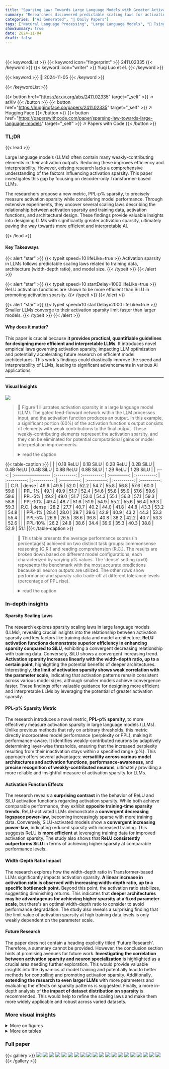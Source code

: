```yaml
---
title: "Sparsing Law: Towards Large Language Models with Greater Activation Sparsity"
summary: "Researchers discovered predictable scaling laws for activation sparsity in LLMs, showing how data, architecture, and model size influence sparsity, paving the way for more efficient and interpretable ..."
categories: ["AI Generated", "🤗 Daily Papers"]
tags: ["Natural Language Processing", "Large Language Models", "🏢 Tsinghua University",]
showSummary: true
date: 2024-11-04
draft: false
---
```


<br>

{{< keywordList >}}
{{< keyword icon="fingerprint" >}} 2411.02335 {{< /keyword >}}
{{< keyword icon="writer" >}} Yuqi Luo et el. {{< /keyword >}}
 
{{< keyword >}} 🤗 2024-11-05 {{< /keyword >}}
 
{{< /keywordList >}}

{{< button href="https://arxiv.org/abs/2411.02335" target="_self" >}}
↗ arXiv
{{< /button >}}
{{< button href="https://huggingface.co/papers/2411.02335" target="_self" >}}
↗ Hugging Face
{{< /button >}}
{{< button href="https://paperswithcode.com/paper/sparsing-law-towards-large-language-models" target="_self" >}}
↗ Papers with Code
{{< /button >}}


### TL;DR


{{< lead >}}

Large language models (LLMs) often contain many weakly-contributing elements in their activation outputs.  Reducing these improves efficiency and interpretability. However, existing research lacks a comprehensive understanding of the factors influencing activation sparsity. This paper investigates this gap by focusing on decoder-only Transformer-based LLMs.



The researchers propose a new metric, PPL-p% sparsity, to precisely measure activation sparsity while considering model performance.  Through extensive experiments, they uncover several scaling laws describing the relationship between activation sparsity and training data, activation functions, and architectural design. These findings provide valuable insights into designing LLMs with significantly greater activation sparsity, ultimately paving the way towards more efficient and interpretable AI.

{{< /lead >}}


#### Key Takeaways

{{< alert "star" >}}
{{< typeit speed=10 lifeLike=true >}} Activation sparsity in LLMs follows predictable scaling laws related to training data, architecture (width-depth ratio), and model size. {{< /typeit >}}
{{< /alert >}}

{{< alert "star" >}}
{{< typeit speed=10 startDelay=1000 lifeLike=true >}} ReLU activation functions are shown to be more efficient than SiLU in promoting activation sparsity. {{< /typeit >}}
{{< /alert >}}

{{< alert "star" >}}
{{< typeit speed=10 startDelay=2000 lifeLike=true >}} Smaller LLMs converge to their activation sparsity limit faster than larger models. {{< /typeit >}}
{{< /alert >}}

#### Why does it matter?
This paper is crucial because **it provides practical, quantifiable guidelines for designing more efficient and interpretable LLMs**.  It introduces novel empirical laws governing activation sparsity, impacting LLM optimization and potentially accelerating future research on efficient model architectures. This work's findings could drastically improve the speed and interpretability of LLMs, leading to significant advancements in various AI applications.

------
#### Visual Insights



![](https://arxiv.org/html/2411.02335/x1.png)

> 🔼 Figure 1 illustrates activation sparsity in a large language model (LLM).  The gated feed-forward network within the LLM processes input, and the activation function produces an output. In this example, a significant portion (60%) of the activation function's output consists of elements with weak contributions to the final output. These weakly-contributing elements represent the activation sparsity, and they can be eliminated for potential computational gains or model interpretation improvements.
> <details>
> <summary>read the caption</summary>
> Figure 1: A typical case of activation sparsity (with a sparsity ratio of 60%) in a gated feed-forward network of LLMs, where considerable elements weakly contribute to the outputs within the activation scores.
> </details>





{{< table-caption >}}
|       |       | 0.1B ReLU | 0.1B SiLU | 0.2B ReLU | 0.2B SiLU | 0.4B ReLU | 0.4B SiLU | 0.8B ReLU | 0.8B SiLU | 1.2B ReLU | 1.2B SiLU |
| :---: | :------------------ | :----------: | :----------: | :----------: | :----------: | :----------: | :----------: | :----------: | :----------: | :----------: | :----------: |
| C.R. | dense              |     49.6     |     49.5     |     52.0     |     52.2     |     54.7     |     55.8     |     56.8     |     57.6     |     60.0     |     59.6     |
|       | PPL-1%             |     49.1     |     49.9     |     51.7     |     52.4     |     54.6     |     55.8     |     55.9     |     57.6     |     59.6     |     59.6     |
|       | PPL-5%             |     49.2     |     49.0     |     51.7     |     52.0     |     54.3     |     55.1     |     56.3     |     57.1     |     59.3     |     58.8     |
|       | PPL-10%            |     49.4     |     48.7     |     51.6     |     51.9     |     54.9     |     55.2     |     55.6     |     56.4     |     59.3     |     59.3     |
| R.C. | dense              |     28.2     |     27.7     |     40.7     |     40.2     |     44.0     |     41.8     |     44.8     |     43.3     |     53.2     |     54.8     |
|       | PPL-1%             |     28.4     |     28.0     |     39.7     |     39.6     |     42.9     |     40.9     |     43.2     |     44.3     |     53.3     |     55.4     |
|       | PPL-5%             |     26.9     |     26.5     |     38.6     |     36.8     |     40.8     |     38.2     |     42.2     |     40.7     |     53.3     |     52.6     |
|       | PPL-10%            |     26.2     |     24.8     |     38.6     |     34.4     |     39.9     |     35.3     |     40.3     |     38.8     |     52.9     |     51.1     |{{< /table-caption >}}

> 🔼 This table presents the average performance scores (in percentages) achieved on two distinct task groups: commonsense reasoning (C.R.) and reading comprehension (R.C.).  The results are broken down based on different model configurations, each characterized by varying p% values.  The 'dense' setting (p=0) represents the benchmark with the most accurate predictions because all neuron outputs are utilized.  The other rows show performance and sparsity ratio trade-off at different tolerance levels (percentage of PPL rise).
> <details>
> <summary>read the caption</summary>
> Table 1: The average evaluation scores (%) on two task groups, where C.R. refers to commonsense reasoning and R.C. refers to reading comprehension. The second column represents settings with different p%percent𝑝p\%italic_p % values, with “dense” indicating the most accurate case where p=0𝑝0p=0italic_p = 0.
> </details>





### In-depth insights


#### Sparsity Scaling Laws
The research explores sparsity scaling laws in large language models (LLMs), revealing crucial insights into the relationship between activation sparsity and key factors like training data and model architecture.  **ReLU activation functions demonstrate superior efficiency in enhancing sparsity compared to SiLU**, exhibiting a convergent decreasing relationship with training data. Conversely, SiLU shows a convergent increasing trend.  **Activation sparsity increases linearly with the width-depth ratio, up to a certain point**, highlighting the potential benefits of deeper architectures.  Interestingly,  **the limit of activation sparsity shows weak correlation with the parameter scale**, indicating that activation patterns remain consistent across various model sizes, although smaller models achieve convergence faster.  These findings offer valuable guidance for designing more efficient and interpretable LLMs by leveraging the potential of greater activation sparsity.

#### PPL-p% Sparsity Metric
The research introduces a novel metric, **PPL-p% sparsity**, to more effectively measure activation sparsity in large language models (LLMs). Unlike previous methods that rely on arbitrary thresholds, this metric directly incorporates model performance (perplexity or PPL), making it performance-aware.  It identifies weakly-contributed neurons by adaptively determining layer-wise thresholds, ensuring that the increased perplexity resulting from their inactivation stays within a specified range (p%). This approach offers several advantages: **versatility across various model architectures and activation functions**, **performance-awareness**, and **precise recognition of weakly-contributed neurons**, ultimately providing a more reliable and insightful measure of activation sparsity for LLMs.

#### Activation Function Effects
The research reveals a **surprising contrast** in the behavior of ReLU and SiLU activation functions regarding activation sparsity. While both achieve comparable performance, they exhibit **opposite training-time sparsity trends.**  ReLU-activated LLMs demonstrate a **convergent decreasing logspace power-law**, becoming increasingly sparse with more training data. Conversely, SiLU-activated models show a **convergent increasing power-law**, indicating reduced sparsity with increased training. This suggests ReLU is **more efficient** at leveraging training data for improved activation sparsity.  The study also shows that **ReLU consistently outperforms SiLU** in terms of achieving higher sparsity at comparable performance levels.

#### Width-Depth Ratio Impact
The research explores how the width-depth ratio in Transformer-based LLMs significantly impacts activation sparsity.  **A linear increase in activation ratio is observed with increasing width-depth ratio, up to a specific bottleneck point.** Beyond this point, the activation ratio stabilizes, suggesting diminishing returns.  This indicates that **deeper architectures may be advantageous for achieving higher sparsity at a fixed parameter scale**, but there's an optimal width-depth ratio to consider to avoid performance degradation. The study also reveals a surprising finding that the limit value of activation sparsity at high training data levels is only weakly dependent on the parameter scale.

#### Future Research
The paper does not contain a heading explicitly titled 'Future Research'.  Therefore, a summary cannot be provided.  However, the conclusion section hints at promising avenues for future work.  **Investigating the correlation between activation sparsity and neuron specialization** is highlighted as a crucial area needing further exploration.  This would provide valuable insights into the dynamics of model training and potentially lead to better methods for controlling and promoting activation sparsity.  Additionally, **extending the research to even larger LLMs** with more parameters and evaluating the effects on sparsity patterns is suggested.  Finally, a more in-depth analysis of **the impact of dataset distribution on sparsity** is recommended.  This would help to refine the scaling laws and make them more widely applicable and robust across varied datasets.


### More visual insights

<details>
<summary>More on figures
</summary>


![](https://arxiv.org/html/2411.02335/x2.png)

> 🔼 This figure illustrates the Pareto curves that show the trade-off between activation sparsity and model perplexity (PPL) for different models.  The 0.1B parameter MoE (Mixture-of-Experts) model is shown with varying numbers of experts (16, 30, and 60), while the vanilla 0.1B parameter decoder-only Transformer serves as a baseline for comparison.  The x-axis represents the activation ratio (1-sparsity ratio), indicating the proportion of activated neurons. The y-axis represents the perplexity, a measure of the model's prediction accuracy.  Lower perplexity indicates better performance, while a higher activation ratio implies lower sparsity. The curves reveal the performance-sparsity trade-off, demonstrating that increasing activation sparsity often comes at the cost of higher perplexity (reduced performance). The comparison highlights the performance-sparsity trade-off differences between MoE and vanilla models.
> <details>
> <summary>read the caption</summary>
> Figure 2: The PPL-activation Pareto curve of the 0.1B MoE with different expert numbers versus the 0.1B vanilla decoder-only Transformer.
> </details>



![](https://arxiv.org/html/2411.02335/x3.png)

> 🔼 Figure 3 illustrates the performance-sparsity trade-off for different activation sparsity metrics across various model sizes (0.1B, 0.2B, 0.4B, 0.8B, and 1.2B parameters). It compares the proposed PPL-p% sparsity metric with two baseline methods: a straightforward ReLU-based method (applicable only to ReLU-activated models) and a Top-k sparsity method. The x-axis represents the activation ratio (1 - sparsity ratio), indicating the proportion of activated neurons, and the y-axis shows the perplexity (PPL), a measure of model performance.  Each curve represents a different model scale, and each point shows the perplexity given the activation ratio achieved by the corresponding method. This figure demonstrates the effectiveness of the PPL-p% sparsity metric in achieving a better balance between performance and sparsity compared to simpler approaches.
> <details>
> <summary>read the caption</summary>
> Figure 3: The PPL-activation Pareto curve of our PPL-p%percent𝑝p\%italic_p % sparsity versus two baselines within models of different scales. “Straightforward ReLU” is only applicable to ReLU-activated models.
> </details>



![](https://arxiv.org/html/2411.02335/x4.png)

> 🔼 This figure displays the relationship between activation ratio and the amount of training data for large language models (LLMs) using different activation functions (ReLU and SiLU) and model sizes.  The activation ratio, calculated using the PPL-1% sparsity metric, represents the proportion of activated neurons in the model.  The x-axis shows the number of tokens (in billions) processed during training, and the y-axis shows the activation ratio.  Each line represents a different model size (0.1B, 0.2B, 0.4B, 0.8B, and 1.2B parameters).  The brown lines represent curves fitted to the data points.  The number of training tokens used was at least 190 times the number of non-embedding parameters in each model.  This demonstrates how activation sparsity evolves during training and differs based on activation function and model size.
> <details>
> <summary>read the caption</summary>
> Figure 4: The trend of activation ratios (hereinafter using PPL-1%percent11\%1 % sparsity) of models with different scales and activation functions during the pre-training stage. The fitted curves are plotted in brown. The number of training tokens is no less than 190 times the scale of non-embedding parameters.
> </details>



![](https://arxiv.org/html/2411.02335/x5.png)

> 🔼 This figure shows the limit activation ratio for a 0.1B parameter ReLU-activated model across various width-depth ratios.  The limit activation ratio represents the sparsity level the model converges to with an infinite amount of training data. The x-axis represents the width-depth ratio (hidden dimension divided by number of layers).  The y-axis displays the limit activation ratio. The plot illustrates the relationship between the model's architecture (width-depth ratio) and its resulting activation sparsity when sufficient training data is used.
> <details>
> <summary>read the caption</summary>
> Figure 5: The limit activation ratios on 0.1B ReLU-activated models.
> </details>



![](https://arxiv.org/html/2411.02335/x6.png)

> 🔼 This figure shows the relationship between the width-depth ratio and the training loss of a 0.1B parameter ReLU-activated model after extensive training.  The width-depth ratio is the ratio of the hidden dimension to the number of layers in the transformer model. The x-axis represents different width-depth ratios, and the y-axis represents the training loss (limit value after extensive training). The graph illustrates that there's a minimum training loss within a specific range of width-depth ratios, indicating an optimal model architecture for this specific configuration.  Outside of this range, the training loss increases, implying that a wider or narrower architecture can negatively impact performance.
> <details>
> <summary>read the caption</summary>
> Figure 6: The limit training loss on 0.1B ReLU-activated models.
> </details>



![](https://arxiv.org/html/2411.02335/x7.png)

> 🔼 This figure shows the limit of activation sparsity (activation ratio) for pre-trained language models with varying parameter scales and activation functions.  The limit represents the activation ratio as the amount of training data approaches infinity.  Separate lines are plotted to show the values for models using the ReLU activation function and those using the SiLU activation function.  The x-axis shows the parameter scale of the model, and the y-axis displays the limit activation ratio. This helps in understanding the relationship between model scale, activation function choice, and the resulting sparsity.
> <details>
> <summary>read the caption</summary>
> Figure 7: The limit activation ratio for pre-trained models with different scales and activation functions.
> </details>



![](https://arxiv.org/html/2411.02335/x8.png)

> 🔼 Figure 8 shows how the rate of change in activation sparsity changes as the amount of training data increases relative to the model size (parameter scale). Separate lines are plotted for both ReLU and SiLU activation functions, and different colored lines represent models of varying sizes (0.1B, 0.2B, 0.4B, 0.8B, 1.2B parameters).  The figure visualizes the convergence speed towards a limit of sparsity as training data increases.  It shows that smaller models reach their sparsity limits faster than larger models.
> <details>
> <summary>read the caption</summary>
> Figure 8: The derivative trends of the sparsity-data curve with the increase of data-scale ratio, within ReLU/SiLU models of distinct scales.
> </details>



![](https://arxiv.org/html/2411.02335/x9.png)

> 🔼 Figure 9 illustrates the distribution of neuron activation frequencies across models of varying sizes (0.1B, 0.2B, 0.4B, 0.8B, and 1.2B parameters).  The analysis focuses on how frequently each neuron is activated during the model's pre-training phase. To provide context, the data is partitioned into four distinct datasets used in the pre-training process: Code, Wikipedia, Math, and Chinese. This visualization helps to understand whether activation patterns remain consistent across different model scales and datasets, offering insights into the scaling properties of neuron activation behavior.
> <details>
> <summary>read the caption</summary>
> Figure 9: The distribution of the neuron activation frequencies within models of distinct scales. Four datasets from the pre-training data are involved.
> </details>



![](https://arxiv.org/html/2411.02335/extracted/5975868/figures/token-dist.jpg)

> 🔼 Figure 10 visually examines the consistency of activation patterns across various model scales.  It displays the distribution of activation ratios for 71,549 randomly selected tokens from the vocabulary. A pairwise comparison is made showing the average activation ratio of each token across models of different sizes (0.1B, 0.2B, 0.4B, 0.8B, and 1.2B parameters) for both ReLU and SiLU activation functions. The red line represents a perfect correlation (y=x), indicating identical activation ratios across models. Deviations from this line highlight differences in activation behavior across different parameter scales for specific tokens.
> <details>
> <summary>read the caption</summary>
> Figure 10: The activation ratio (%) distributions of 71,549 tokens sampled from the vocabulary. We conduct a pair-wise comparison of the average activation ratio of each token within models of different scales. Note that the red line is the y=x𝑦𝑥y=xitalic_y = italic_x curve.
> </details>



![](https://arxiv.org/html/2411.02335/x10.png)

> 🔼 This figure visualizes the training loss curves for different sized language models during the pre-training phase.  The models vary in scale (0.1B, 0.2B, 0.4B, 0.8B, and 1.2B parameters) and use either ReLU or SiLU activation functions. The x-axis represents the number of tokens processed during training, and the y-axis shows the training loss. This allows for a comparison of the training dynamics across various model sizes and activation functions.
> <details>
> <summary>read the caption</summary>
> Figure 11: The trend of pre-training loss for models with different scales and activations.
> </details>



![](https://arxiv.org/html/2411.02335/x11.png)

> 🔼 This figure shows the convergence points of training loss for different model sizes and activation functions as the amount of training data approaches infinity.  It illustrates the minimum achievable training loss for each model configuration, indicating the potential efficiency limits for each.
> <details>
> <summary>read the caption</summary>
> Figure 12: The limits of the training loss with the amount of training data approaches infinity.
> </details>



![](https://arxiv.org/html/2411.02335/x12.png)

> 🔼 The algorithm performs a binary search to find an optimal cumulative error of tail truncation (CETT) value.  This CETT value, when applied to a list of model checkpoints, results in an increase of the average perplexity (PPL) by a specified percentage (p%). The algorithm iteratively adjusts the CETT value, evaluating the average PPL on a validation dataset for each adjustment. The process continues until the desired PPL increase is achieved within a specified error tolerance.  The final CETT value represents the sparsity level that balances model performance and sparsity.
> <details>
> <summary>read the caption</summary>
> Algorithm 1  Find the CETT value for PPL-p%percent𝑝p\%italic_p % sparsity
> </details>



</details>




<details>
<summary>More on tables
</summary>


{{< table-caption >}}
  |         | α             | b            | c            | A₀           |
| :------- | :------------ | :----------- | :----------- | :----------- |
| ReLU     | 0.1B          | $1.01 \times 10^{-01}$ | $-1.51 \times 10^{-02}$ | $3.20 \times 10^{+00}$ | $6.14 \times 10^{-02}$ |
|          | 0.2B          | $4.49 \times 10^{-01}$ | $-3.05 \times 10^{+00}$ | $2.86 \times 10^{-01}$ | $6.74 \times 10^{-02}$ |
|          | 0.4B          | $6.83 \times 10^{-01}$ | $-3.46 \times 10^{+00}$ | $7.90 \times 10^{-02}$ | $6.90 \times 10^{-02}$ |
|          | 0.8B          | $1.01 \times 10^{+00}$ | $-3.49 \times 10^{+00}$ | $7.97 \times 10^{-03}$ | $7.21 \times 10^{-02}$ |
|          | 1.2B          | $1.33 \times 10^{+00}$ | $-3.89 \times 10^{+00}$ | $9.03 \times 10^{-04}$ | $7.82 \times 10^{-02}$ |
| SiLU     | 0.1B          | $4.79 \times 10^{-01}$ | -            | $4.09 \times 10^{-01}$ |             |
|          | 0.2B          | $8.44 \times 10^{-01}$ | -            | $3.90 \times 10^{-01}$ |             |
|          | 0.4B          | $1.03 \times 10^{+00}$ | -            | $3.85 \times 10^{-01}$ |             |
|          | 0.8B          | $9.95 \times 10^{-01}$ | -            | $3.83 \times 10^{-01}$ |             |
|          | 1.2B          | $9.67 \times 10^{-01}$ | -            | $3.82 \times 10^{-01}$ |             |{{< /table-caption >}}
> 🔼 This table presents the coefficients derived from fitting power-law curves to the relationship between activation sparsity and the amount of training data for both ReLU and SiLU activation functions in large language models. The fitting is done separately for different model sizes (parameter scales) and activation functions. The 'logspace' nature of the power-law is highlighted for ReLU, meaning that sparsity changes logarithmically with training data; whereas it is a standard power law for SiLU.  The coefficients a, b, c, and A0 are presented for each model size and activation type, allowing for reconstruction of the sparsity curve using equations (4) and (5).
> <details>
> <summary>read the caption</summary>
> Table 2: Coefficients of activation-data (logspace) power-laws obtained from curve fitting. The curves of ReLU-activated and SiLU-activated models follow Eq. (4) and Eq. (5) respectively.
> </details>

{{< table-caption >}}
| Parameter Scale | 0.1B | 0.2B | 0.4B | 0.8B | 1.2B |
|---|---|---|---|---|---| 
| # non-embedding parameters | 1.08e+08 | 2.41e+08 | 4.52e+08 | 7.60e+08 | 1.18e+09 |
| batch size | 3.27e+05 | 5.90e+05 | 7.86e+05 | 1.18e+06 | 1.57e+06 |{{< /table-caption >}}
> 🔼 This table shows the hyper-parameter settings used for training the language models with different parameter scales (0.1B, 0.2B, 0.4B, 0.8B, and 1.2B).  It details the number of non-embedding parameters, and the batch size used during training for each model size. The values reflect the settings chosen to ensure optimal training stability and performance for the different model scales.
> <details>
> <summary>read the caption</summary>
> Table 3: Hyper-parameters across various parameter scales.
> </details>

{{< table-caption >}}
| Model Size | Activation | Variant | PIQA acc | SIQA acc | HellaSwag acc | WinoGrande acc | COPA acc | Avg. acc |
|---|---|---|---|---|---|---|---|---|---|
| 0.1B | ReLU | dense | 62.8 | 37.8 | 30.5 | 53.0 | 64.0 | 49.6 |
|  |  | PPL-1% | 62.7 | 37.4 | 30.5 | 52.6 | 62.0 | 49.1 |
|  |  | PPL-5% | 63.1 | 37.6 | 30.3 | 51.1 | 64.0 | 49.2 |
|  |  | PPL-10% | 63.0 | 38.0 | 30.5 | 51.5 | 64.0 | 49.4 |
|  | SiLU | dense | 64.3 | 37.6 | 30.9 | 52.8 | 62.0 | 49.5 |
|  |  | PPL-1% | 64.3 | 37.5 | 30.7 | 53.0 | 64.0 | 49.9 |
|  |  | PPL-5% | 63.5 | 38.4 | 30.5 | 51.5 | 61.0 | 49.0 |
|  |  | PPL-10% | 63.8 | 38.1 | 30.4 | 51.3 | 60.0 | 48.7 |
| 0.2B | ReLU | dense | 66.3 | 38.3 | 37.1 | 53.1 | 65.0 | 52.0 |
|  |  | PPL-1% | 66.3 | 38.1 | 37.2 | 52.7 | 64.0 | 51.7 |
|  |  | PPL-5% | 66.2 | 38.1 | 37.1 | 52.2 | 65.0 | 51.7 |
|  |  | PPL-10% | 66.0 | 37.9 | 37.0 | 51.9 | 65.0 | 51.6 |
|  | SiLU | dense | 67.6 | 39.0 | 37.8 | 51.8 | 65.0 | 52.2 |
|  |  | PPL-1% | 68.2 | 39.2 | 37.7 | 52.0 | 65.0 | 52.4 |
|  |  | PPL-5% | 67.4 | 38.2 | 37.7 | 51.8 | 65.0 | 52.0 |
|  |  | PPL-10% | 66.8 | 38.8 | 37.9 | 52.1 | 64.0 | 51.9 |
| 0.4B | ReLU | dense | 68.8 | 39.9 | 42.7 | 51.9 | 70.0 | 54.7 |
|  |  | PPL-1% | 68.8 | 39.7 | 42.9 | 51.8 | 70.0 | 54.6 |
|  |  | PPL-5% | 68.3 | 39.9 | 42.7 | 52.5 | 68.0 | 54.3 |
|  |  | PPL-10% | 68.1 | 40.4 | 42.6 | 53.2 | 70.0 | 54.9 |
|  | SiLU | dense | 69.0 | 39.6 | 44.5 | 51.9 | 74.0 | 55.8 |
|  |  | PPL-1% | 68.7 | 39.4 | 44.6 | 52.2 | 74.0 | 55.8 |
|  |  | PPL-5% | 68.9 | 39.4 | 44.6 | 51.5 | 71.0 | 55.1 |
|  |  | PPL-10% | 68.7 | 39.3 | 44.9 | 51.0 | 72.0 | 55.2 |
| 0.8B | ReLU | dense | 70.1 | 41.8 | 50.4 | 53.6 | 68.0 | 56.8 |
|  |  | PPL-1% | 69.8 | 41.8 | 50.2 | 52.8 | 65.0 | 55.9 |
|  |  | PPL-5% | 69.9 | 41.8 | 49.7 | 52.3 | 68.0 | 56.3 |
|  |  | PPL-10% | 69.6 | 41.8 | 50.0 | 51.8 | 65.0 | 55.6 |
|  | SiLU | dense | 70.4 | 40.9 | 50.6 | 54.0 | 72.0 | 57.6 |
|  |  | PPL-1% | 70.3 | 41.4 | 50.6 | 53.9 | 72.0 | 57.6 |
|  |  | PPL-5% | 69.9 | 41.3 | 51.0 | 54.1 | 69.0 | 57.1 |
|  |  | PPL-10% | 69.5 | 40.7 | 50.6 | 53.2 | 68.0 | 56.4 |
| 1.2B | ReLU | dense | 71.6 | 44.1 | 57.7 | 56.4 | 70.0 | 60.0 |
|  |  | PPL-1% | 71.1 | 44.7 | 58.0 | 55.3 | 69.0 | 59.6 |
|  |  | PPL-5% | 70.8 | 43.9 | 57.8 | 54.9 | 69.0 | 59.3 |
|  |  | PPL-10% | 70.2 | 43.6 | 57.1 | 53.7 | 72.0 | 59.3 |
|  | SiLU | dense | 71.8 | 41.2 | 57.8 | 56.1 | 71.0 | 59.6 |
|  |  | PPL-1% | 71.8 | 40.9 | 57.8 | 57.3 | 70.0 | 59.6 |
|  |  | PPL-5% | 71.8 | 41.3 | 57.9 | 55.9 | 67.0 | 58.8 |
|  |  | PPL-10% | 71.6 | 41.3 | 58.1 | 55.5 | 70.0 | 59.3 |{{< /table-caption >}}
> 🔼 This table presents the performance of various LLMs on commonsense reasoning benchmarks.  Different model sizes (0.1B, 0.2B, 0.4B, 0.8B, 1.2B parameters) and activation functions (ReLU and SiLU) are evaluated.  For each model configuration, the 'dense' setting represents the full model performance, while PPL-1%, PPL-5%, and PPL-10% represent performance at different levels of activation sparsity. The results are shown as accuracy scores (%) for five specific commonsense reasoning datasets (PIQA, SIQA, HellaSwag, WinoGrande, and COPA), with a final average score across these datasets also included.  This allows comparison of model accuracy across different sparsity levels and configurations.
> <details>
> <summary>read the caption</summary>
> Table 4: Evaluation scores (%) on commonsense reasoning benchmarks.
> </details>

{{< table-caption >}}
| Parameter | Activation | Method | BoolQ acc | LAMBADA acc | TyDiQA F1 | TyDiQA acc | Avg. |
|---|---|---|---|---|---|---|---| 
| 0.1B | ReLU | dense | 60.8 | 30.1 | 17.9 | 4.1 | 28.2 |
|  |  | PPL-1% | 60.6 | 28.5 | 19.9 | 4.5 | 28.4 |
|  |  | PPL-5% | 60.6 | 25.6 | 17.9 | 3.4 | 26.9 |
|  |  | PPL-10% | 60.1 | 24.6 | 16.4 | 3.9 | 26.2 |
|  | SiLU | dense | 56.5 | 31.4 | 18.5 | 4.5 | 27.7 |
|  |  | PPL-1% | 56.2 | 31.1 | 19.1 | 5.5 | 28.0 |
|  |  | PPL-5% | 53.6 | 28.9 | 18.0 | 5.5 | 26.5 |
|  |  | PPL-10% | 51.9 | 25.7 | 16.6 | 5.0 | 24.8 |
| 0.2B | ReLU | dense | 56.3 | 38.4 | 38.0 | 30.0 | 40.7 |
|  |  | PPL-1% | 56.2 | 35.8 | 36.8 | 30.0 | 39.7 |
|  |  | PPL-5% | 56.4 | 33.0 | 36.3 | 28.6 | 38.6 |
|  |  | PPL-10% | 55.9 | 30.8 | 37.4 | 30.2 | 38.6 |
|  | SiLU | dense | 57.5 | 38.7 | 36.3 | 28.2 | 40.2 |
|  |  | PPL-1% | 57.5 | 38.3 | 35.3 | 27.5 | 39.6 |
|  |  | PPL-5% | 55.2 | 36.0 | 31.6 | 24.3 | 36.8 |
|  |  | PPL-10% | 54.5 | 34.0 | 28.1 | 20.9 | 34.4 |
| 0.4B | ReLU | dense | 61.7 | 42.9 | 43.6 | 28.0 | 44.0 |
|  |  | PPL-1% | 61.6 | 41.3 | 42.1 | 26.6 | 42.9 |
|  |  | PPL-5% | 60.8 | 39.1 | 39.9 | 23.4 | 40.8 |
|  |  | PPL-10% | 60.2 | 37.8 | 39.2 | 22.5 | 39.9 |
|  | SiLU | dense | 57.6 | 43.0 | 41.1 | 25.4 | 41.8 |
|  |  | PPL-1% | 56.6 | 43.1 | 40.5 | 23.4 | 40.9 |
|  |  | PPL-5% | 55.2 | 39.2 | 38.1 | 20.4 | 38.2 |
|  |  | PPL-10% | 52.7 | 35.9 | 35.0 | 17.7 | 35.3 |
| 0.8B | ReLU | dense | 62.1 | 47.3 | 42.6 | 27.3 | 44.8 |
|  |  | PPL-1% | 61.7 | 45.7 | 41.0 | 24.6 | 43.2 |
|  |  | PPL-5% | 60.9 | 43.8 | 40.0 | 24.1 | 42.2 |
|  |  | PPL-10% | 59.8 | 42.5 | 37.8 | 21.1 | 40.3 |
|  | SiLU | dense | 63.1 | 46.9 | 41.0 | 22.1 | 43.3 |
|  |  | PPL-1% | 63.1 | 46.0 | 43.3 | 24.8 | 44.3 |
|  |  | PPL-5% | 62.5 | 44.7 | 37.5 | 18.2 | 40.7 |
|  |  | PPL-10% | 62.7 | 43.0 | 34.6 | 15.0 | 38.8 |
| 1.2B | ReLU | dense | 63.3 | 52.5 | 54.3 | 42.5 | 53.2 |
|  |  | PPL-1% | 63.4 | 52.2 | 55.0 | 42.7 | 53.3 |
|  |  | PPL-5% | 62.1 | 49.5 | 56.3 | 45.2 | 53.3 |
|  |  | PPL-10% | 62.6 | 47.7 | 56.8 | 44.5 | 52.9 |
|  | SiLU | dense | 63.2 | 53.4 | 55.2 | 47.3 | 54.8 |
|  |  | PPL-1% | 63.7 | 54.2 | 56.1 | 47.5 | 55.4 |
|  |  | PPL-5% | 62.2 | 51.2 | 53.1 | 43.9 | 52.6 |
|  |  | PPL-10% | 60.2 | 47.5 | 53.1 | 43.4 | 51.1 |{{< /table-caption >}}
> 🔼 This table presents the evaluation results of different models on various reading comprehension benchmarks.  The benchmarks include BoolQ, LAMBADA, TyDiQA-F1, and TyDiQA-Accuracy. The results are shown as percentage scores for each model, broken down by model size (0.1B, 0.2B, 0.4B, 0.8B, 1.2B parameters) and activation function (ReLU, SiLU), and further categorized by different sparsity levels (dense, PPL-1%, PPL-5%, and PPL-10%).  The 'Avg' column provides an average score across the four benchmarks for each model and sparsity level.
> <details>
> <summary>read the caption</summary>
> Table 5: Evaluation scores (%) on reading comprehension benchmarks.
> </details>

{{< table-caption >}}
| Model Size | Activation | Method | AGIEval acc | HumanEval pass@1 | MBPP pass@1 | GSM8K acc | MMLU acc | BBH acc | Avg. | 
|---|---|---|---|---|---|---|---|---|---|
| 0.1B | ReLU | dense | 23.4 | 0.6 | 0.3 | 1.8 | 26.3 | 29.3 | 13.6 | 
|  |  | PPL-1% | 23.3 | 0.6 | 0.3 | 1.7 | 26.5 | 29.5 | 13.7 | 
|  |  | PPL-5% | 23.5 | 0.6 | 0.1 | 1.9 | 26.3 | 28.7 | 13.5 | 
|  |  | PPL-10% | 23.4 | 0.0 | 0.2 | 1.4 | 26.4 | 29.7 | 13.5 | 
|  | SiLU | dense | 23.6 | 0.6 | 0.8 | 1.6 | 26.1 | 29.2 | 13.7 | 
|  |  | PPL-1% | 23.5 | 0.6 | 0.4 | 2.1 | 25.6 | 28.5 | 13.4 | 
|  |  | PPL-5% | 23.6 | 0.6 | 0.3 | 1.4 | 25.8 | 30.6 | 13.7 | 
|  |  | PPL-10% | 23.0 | 1.2 | 0.4 | 1.4 | 25.8 | 29.0 | 13.5 | 
| 0.2B | ReLU | dense | 23.2 | 2.4 | 1.5 | 1.6 | 27.2 | 28.8 | 14.1 | 
|  |  | PPL-1% | 22.8 | 2.4 | 1.2 | 2.1 | 26.9 | 30.3 | 14.3 | 
|  |  | PPL-5% | 22.7 | 2.4 | 1.0 | 1.6 | 27.1 | 29.7 | 14.1 | 
|  |  | PPL-10% | 23.0 | 2.4 | 1.2 | 2.1 | 26.4 | 30.1 | 14.2 | 
|  | SiLU | dense | 24.2 | 4.3 | 1.0 | 2.2 | 25.7 | 29.6 | 14.5 | 
|  |  | PPL-1% | 24.2 | 4.3 | 1.8 | 2.0 | 25.2 | 29.1 | 14.4 | 
|  |  | PPL-5% | 23.9 | 5.5 | 1.6 | 1.4 | 25.0 | 29.0 | 14.4 | 
|  |  | PPL-10% | 23.2 | 3.0 | 0.5 | 2.4 | 24.2 | 28.4 | 13.6 | 
| 0.4B | ReLU | dense | 24.6 | 6.7 | 2.3 | 2.1 | 26.1 | 30.3 | 15.3 | 
|  |  | PPL-1% | 24.3 | 7.9 | 3.1 | 1.9 | 26.2 | 30.1 | 15.6 | 
|  |  | PPL-5% | 24.6 | 7.9 | 2.9 | 2.2 | 26.6 | 30.2 | 15.7 | 
|  |  | PPL-10% | 25.0 | 7.3 | 2.7 | 2.4 | 26.5 | 29.8 | 15.6 | 
|  | SiLU | dense | 24.4 | 5.5 | 3.2 | 2.6 | 24.9 | 30.6 | 15.2 | 
|  |  | PPL-1% | 24.6 | 5.5 | 3.7 | 3.3 | 25.8 | 29.4 | 15.4 | 
|  |  | PPL-5% | 24.5 | 6.1 | 2.9 | 3.8 | 25.3 | 29.6 | 15.4 | 
|  |  | PPL-10% | 24.2 | 4.9 | 2.3 | 2.7 | 24.6 | 30.1 | 14.8 | 
| 0.8B | ReLU | dense | 25.4 | 9.2 | 5.3 | 4.2 | 26.3 | 30.1 | 16.7 | 
|  |  | PPL-1% | 25.7 | 9.2 | 5.8 | 4.5 | 26.3 | 30.0 | 16.9 | 
|  |  | PPL-5% | 25.3 | 8.5 | 5.4 | 4.5 | 26.5 | 29.8 | 16.7 | 
|  |  | PPL-10% | 25.8 | 8.5 | 5.0 | 4.0 | 26.4 | 29.2 | 16.5 | 
|  | SiLU | dense | 25.4 | 9.2 | 4.7 | 4.1 | 24.7 | 28.9 | 16.1 | 
|  |  | PPL-1% | 25.1 | 7.9 | 4.6 | 4.0 | 24.8 | 29.7 | 16.0 | 
|  |  | PPL-5% | 25.1 | 7.3 | 3.8 | 3.6 | 24.5 | 29.4 | 15.6 | 
|  |  | PPL-10% | 24.8 | 7.3 | 3.9 | 3.0 | 24.2 | 28.8 | 15.3 | 
| 1.2B | ReLU | dense | 26.6 | 7.3 | 6.2 | 6.4 | 33.4 | 29.9 | 18.3 | 
|  |  | PPL-1% | 26.5 | 9.8 | 7.8 | 7.7 | 33.9 | 30.3 | 19.3 | 
|  |  | PPL-5% | 25.8 | 7.9 | 7.4 | 6.3 | 34.3 | 30.2 | 18.6 | 
|  |  | PPL-10% | 25.9 | 7.3 | 6.6 | 5.9 | 34.0 | 30.6 | 18.4 | 
|  | SiLU | dense | 26.2 | 9.8 | 9.0 | 5.2 | 32.6 | 30.9 | 18.9 | 
|  |  | PPL-1% | 27.0 | 11.0 | 8.9 | 5.8 | 32.2 | 30.4 | 19.2 | 
|  |  | PPL-5% | 25.7 | 7.9 | 8.5 | 5.1 | 31.0 | 30.0 | 18.0 | 
|  |  | PPL-10% | 25.6 | 9.2 | 6.9 | 4.0 | 30.7 | 30.1 | 17.8 |{{< /table-caption >}}
> 🔼 Table 6 presents the performance of models with different parameter scales and sparsity levels on six complex benchmarks: AGIEval, HumanEval, MBPP, GSM8K, MMLU, and BBH.  It shows the accuracy (acc) or pass@1 rate for each benchmark and model configuration, offering a comprehensive comparison across various tasks and settings, allowing for assessment of model capabilities and the impact of different sparsity techniques.
> <details>
> <summary>read the caption</summary>
> Table 6: Evaluation scores (%) on other more complex benchmarks.
> </details>

</details>




### Full paper

{{< gallery >}}
<img src="https://ai-paper-reviewer.com/2411.02335/1.png" class="grid-w50 md:grid-w33 xl:grid-w25" />
<img src="https://ai-paper-reviewer.com/2411.02335/2.png" class="grid-w50 md:grid-w33 xl:grid-w25" />
<img src="https://ai-paper-reviewer.com/2411.02335/3.png" class="grid-w50 md:grid-w33 xl:grid-w25" />
<img src="https://ai-paper-reviewer.com/2411.02335/4.png" class="grid-w50 md:grid-w33 xl:grid-w25" />
<img src="https://ai-paper-reviewer.com/2411.02335/5.png" class="grid-w50 md:grid-w33 xl:grid-w25" />
<img src="https://ai-paper-reviewer.com/2411.02335/6.png" class="grid-w50 md:grid-w33 xl:grid-w25" />
<img src="https://ai-paper-reviewer.com/2411.02335/7.png" class="grid-w50 md:grid-w33 xl:grid-w25" />
<img src="https://ai-paper-reviewer.com/2411.02335/8.png" class="grid-w50 md:grid-w33 xl:grid-w25" />
<img src="https://ai-paper-reviewer.com/2411.02335/9.png" class="grid-w50 md:grid-w33 xl:grid-w25" />
<img src="https://ai-paper-reviewer.com/2411.02335/10.png" class="grid-w50 md:grid-w33 xl:grid-w25" />
<img src="https://ai-paper-reviewer.com/2411.02335/11.png" class="grid-w50 md:grid-w33 xl:grid-w25" />
<img src="https://ai-paper-reviewer.com/2411.02335/12.png" class="grid-w50 md:grid-w33 xl:grid-w25" />
<img src="https://ai-paper-reviewer.com/2411.02335/13.png" class="grid-w50 md:grid-w33 xl:grid-w25" />
<img src="https://ai-paper-reviewer.com/2411.02335/14.png" class="grid-w50 md:grid-w33 xl:grid-w25" />
<img src="https://ai-paper-reviewer.com/2411.02335/15.png" class="grid-w50 md:grid-w33 xl:grid-w25" />
<img src="https://ai-paper-reviewer.com/2411.02335/16.png" class="grid-w50 md:grid-w33 xl:grid-w25" />
<img src="https://ai-paper-reviewer.com/2411.02335/17.png" class="grid-w50 md:grid-w33 xl:grid-w25" />
<img src="https://ai-paper-reviewer.com/2411.02335/18.png" class="grid-w50 md:grid-w33 xl:grid-w25" />
<img src="https://ai-paper-reviewer.com/2411.02335/19.png" class="grid-w50 md:grid-w33 xl:grid-w25" />
<img src="https://ai-paper-reviewer.com/2411.02335/20.png" class="grid-w50 md:grid-w33 xl:grid-w25" />
{{< /gallery >}}